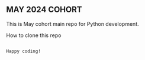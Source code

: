 ## MAY 2024 COHORT 


This is May cohort main repo for Python development.

How to clone this repo

```bash

```

```bash
Happy coding!
```
